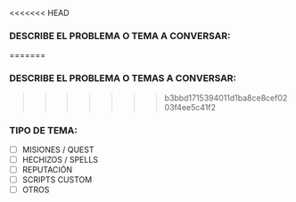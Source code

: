 <!-- Bienvenido, si te encuentras en este formulario, significa que quieres abrir un tema 
/ debate dentro del repositorio, te pedimos que completes los siguientes datos -->
<<<<<<< HEAD
### DESCRIBE EL PROBLEMA O TEMA A CONVERSAR:
=======
### DESCRIBE EL PROBLEMA O TEMAS A CONVERSAR:
>>>>>>> b3bbd1715394011d1ba8ce8cef0203f4ee5c41f2



### TIPO DE TEMA:
<!--Completa con una x dentro del casillo o casillos correspondientes
Debe quedar de la siguiente manera – [x] -->
-	[ ] MISIONES / QUEST
-	[ ] HECHIZOS / SPELLS
-	[ ] REPUTACIÓN
-	[ ] SCRIPTS CUSTOM
-	[ ] OTROS
